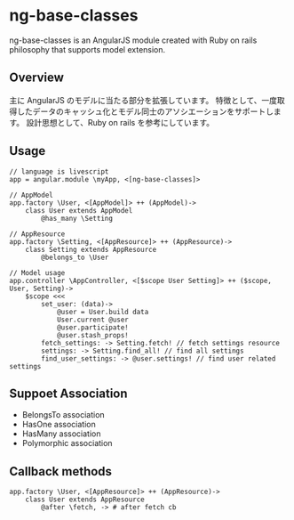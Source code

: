 # ng-base-classes
ng-base-classes is an AngularJS module created with Ruby on rails philosophy that supports model extension.

## Overview
主に AngularJS のモデルに当たる部分を拡張しています。
特徴として、一度取得したデータのキャッシュ化とモデル同士のアソシエーションをサポートします。
設計思想として、Ruby on rails を参考にしています。


## Usage
```livescript
// language is livescript
app = angular.module \myApp, <[ng-base-classes]>

// AppModel
app.factory \User, <[AppModel]> ++ (AppModel)->
    class User extends AppModel
        @has_many \Setting

// AppResource
app.factory \Setting, <[AppResource]> ++ (AppResource)->
    class Setting extends AppResource
        @belongs_to \User

// Model usage
app.controller \AppController, <[$scope User Setting]> ++ ($scope, User, Setting)->
    $scope <<<
        set_user: (data)->
            @user = User.build data
            User.current @user
            @user.participate!
            @user.stash_props!
        fetch_settings: -> Setting.fetch! // fetch settings resource
        settings: -> Setting.find_all! // find all settings
        find_user_settings: -> @user.settings! // find user related settings
```

## Suppoet Association
- BelongsTo association
- HasOne association
- HasMany association
- Polymorphic association

## Callback methods
```livescript
app.factory \User, <[AppResource]> ++ (AppResource)->
    class User extends AppResource
        @after \fetch, -> # after fetch cb
```